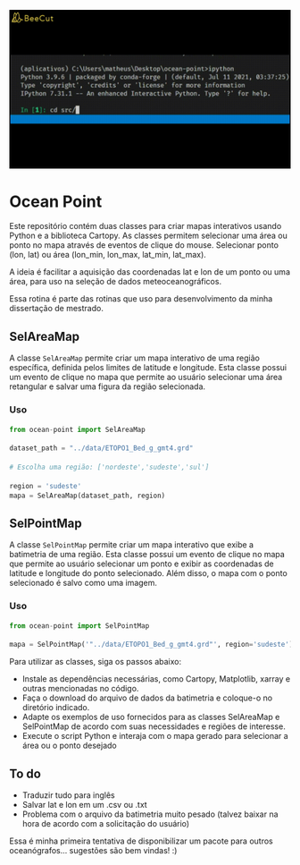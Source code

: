 ![](gif-ocean-point2.gif)

# Ocean Point

Este repositório contém duas classes para criar mapas interativos usando Python e a biblioteca Cartopy. As classes permitem selecionar uma área ou ponto no mapa através de eventos de clique do mouse. Selecionar ponto (lon, lat) ou área (lon_min, lon_max, lat_min, lat_max).

A ideia é facilitar a aquisição das coordenadas lat e lon de um ponto ou uma área, para uso na seleção de dados meteoceanográficos. 

Essa rotina é parte das rotinas que uso para desenvolvimento da minha dissertação de mestrado. 


## SelAreaMap

A classe `SelAreaMap` permite criar um mapa interativo de uma região específica, definida pelos limites de latitude e longitude. Esta classe possui um evento de clique no mapa que permite ao usuário selecionar uma área retangular e salvar uma figura da região selecionada. 

### Uso

```python
from ocean-point import SelAreaMap

dataset_path = "../data/ETOPO1_Bed_g_gmt4.grd"

# Escolha uma região: ['nordeste','sudeste','sul']

region = 'sudeste'
mapa = SelAreaMap(dataset_path, region)
```

## SelPointMap

A classe `SelPointMap` permite criar um mapa interativo que exibe a batimetria de uma região. Esta classe possui um evento de clique no mapa que permite ao usuário selecionar um ponto e exibir as coordenadas de latitude e longitude do ponto selecionado. Além disso, o mapa com o ponto selecionado é salvo como uma imagem.

### Uso

```python
from ocean-point import SelPointMap

mapa = SelPointMap('"../data/ETOPO1_Bed_g_gmt4.grd"', region='sudeste')
```

Para utilizar as classes, siga os passos abaixo:

- Instale as dependências necessárias, como Cartopy, Matplotlib, xarray e outras mencionadas no código.
- Faça o download do arquivo de dados da batimetria e coloque-o no diretório indicado.
- Adapte os exemplos de uso fornecidos para as classes SelAreaMap e SelPointMap de acordo com suas necessidades e  regiões de interesse.
- Execute o script Python e interaja com o mapa gerado para selecionar a área ou o ponto desejado

## To do

- Traduzir tudo para inglês
- Salvar lat e lon em um .csv ou .txt
- Problema com o arquivo da batimetria muito pesado (talvez baixar na hora de acordo com a solicitação do usuário)

Essa é minha primeira tentativa de disponibilizar um pacote para outros oceanógrafos... sugestões são bem vindas! :)
